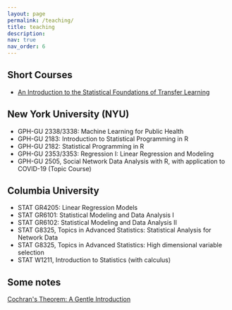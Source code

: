```yaml
---
layout: page
permalink: /teaching/
title: teaching
description: 
nav: true
nav_order: 6
---
```


## Short Courses

- [An Introduction to the Statistical Foundations of Transfer Learning](https://www.columbia.edu/~yt2661/STL.html)

## New York University (NYU)

- GPH-GU 2338/3338: Machine Learning for Public Health
- GPH-GU 2183: Introduction to Statistical Programming in R
- GPH-GU 2182: Statistical Programming in R
- GPH-GU 2353/3353: Regression I: Linear Regression and Modeling
- GPH-GU 2505, Social Network Data Analysis with R, with application to COVID-19 (Topic Course)

## Columbia University

- STAT GR4205: Linear Regression Models
- STAT GR6101: Statistical Modeling and Data Analysis I
- STAT GR6102: Statistical Modeling and Data Analysis II
- STAT G8325, Topics in Advanced Statistics: Statistical Analysis for Network Data
- STAT G8325, Topics in Advanced Statistics: High dimensional variable selection
- STAT W1211, Introduction to Statistics (with calculus)

## Some notes

[Cochran's Theorem: A Gentle Introduction](/assets/teaching/cochran's-theorem.pdf)